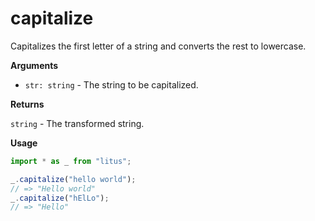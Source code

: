 # capitalize

Capitalizes the first letter of a string and converts the rest to lowercase.

**Arguments**

- `str: string` - The string to be capitalized.

**Returns**

`string` - The transformed string.

**Usage**

```ts
import * as _ from "litus";

_.capitalize("hello world");
// => "Hello world"
_.capitalize("hElLo");
// => "Hello"
```
